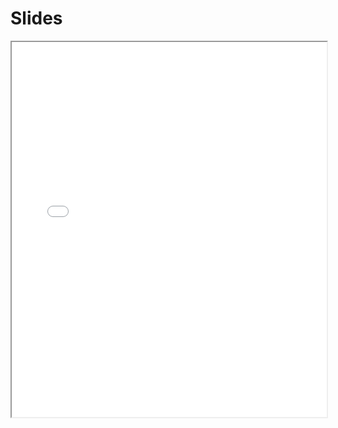 # Slides

<iframe width="100%" height="600em" src="../slides/index.html?file=../slides/ml_concepts.md"/>
